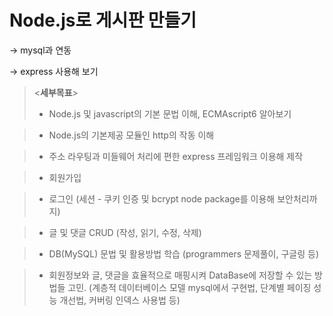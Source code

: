 # Node.js로 게시판 만들기
-> mysql과 연동

-> express 사용해 보기



> <**세부목표**>
> * Node.js 및 javascript의 기본 문법 이해, ECMAscript6 알아보기

> * Node.js의 기본제공 모듈인 http의 작동 이해

> * 주소 라우팅과 미들웨어 처리에 편한 express 프레임워크 이용해 제작

> * 회원가입

> * 로그인 (세션 - 쿠키 인증 및 bcrypt node package를 이용해 보안처리까지)

> * 글 및 댓글 CRUD (작성, 읽기, 수정, 삭제)

> * DB(MySQL) 문법 및 활용방법 학습 (programmers 문제풀이, 구글링 등)

> * 회원정보와 글, 댓글을 효율적으로 매핑시켜 DataBase에 저장할 수 있는 방법들 고민. (계층적 데이터베이스 모델 mysql에서 구현법, 단계별 페이징 성능 개선법, 커버링 인덱스 사용법 등)
